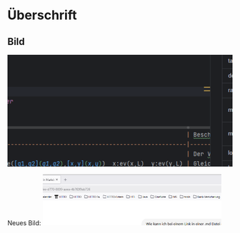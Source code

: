 # Überschrift
## Bild
![img.png](img.png)

Neues Bild:
<img alt="img_1.png" src="img_1.png" width="400px"/>

